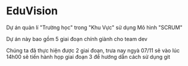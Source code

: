 # EduVision
Dự án quản lí "Trường học" trong "Khu Vực" sử dụng Mô hình "SCRUM"

Dự án này bao gồm 5 giai đoạn chính giành cho team dev

Chúng ta đã thực hiện được 2 giai đoạn, trưa nay ngyà 07/11 sẽ vào lúc 14h00 sẽ tiến hành họp giai đoạn 3 để hướng dẫn cách sử dụng git